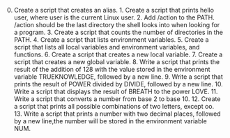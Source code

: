 0. Create a script that creates an alias. 1. Create a script that prints hello user, where user is the current Linux user. 2. Add /action to the PATH. /action should be the last directory the shell looks into when looking for a program. 3. Create a script that counts the number of directories in the PATH. 4. Create a script that lists environment variables. 5. Create a script that lists all local variables and environment variables, and functions. 6. Create a script that creates a new local variable. 7. Create a script that creates a new global variable. 8. Write a script that prints the result of the addition of 128 with the value stored in the environment variable TRUEKNOWLEDGE, followed by a new line. 9. Write a script that prints the result of POWER divided by DIVIDE, followed by a new line. 10. Write a script that displays the result of BREATH to the power LOVE. 11. Write a script that converts a number from base 2 to base 10. 12. Create a script that prints all possible combinations of two letters, except oo. 13. Write a script that prints a number with two decimal places, followed by a new line,the number will be stored in the environment variable NUM.
